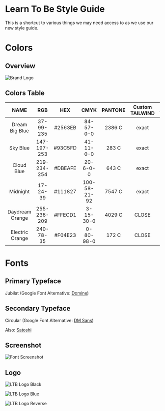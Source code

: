 # Learn To Be Style Guide

This is a shortcut to various things we may need access to as we use our new style guide.

# Colors #

## Overview

![Brand Logo](/assets/color_pallette.png)

## Colors Table

**NAME**|**RGB**|**HEX**|**CMYK**|**PANTONE**|**Custom TAILWIND**|**Nearest TAILWIND**|**OKLCH**
:-----:|:-----:|:-----:|:-----:|:-----:|:-----:|:-----:|:-----:
Dream Big Blue| 37-99-235| #2563EB|84-57-0-0| 2386 C| exact | blue-600| oklch(54.61% 0.2152 262.88)
Sky Blue| 147-197-253| #93C5FD| 41-11-0-0| 283 C| exact | blue-300| oklch(80.91% 0.0956 251.81)|
Cloud Blue| 219-234-254| #DBEAFE| 20-6-0-0| 643 C| exact | blue-100| oklch(93.19% 0.0316 255.59)
Midnight| 17-24-39| #111827| 100-58-21-92| 7547 C| exact | gray-900| oklch(21.01% 0.0318 264.66)
Daydream Orange| 255-236-209| #FFECD1| 3-15-30-0| 4029 C| CLOSE | orange-100| oklch(95.13% 0.041 76.75)
Electric Orange| 240-78-35| #F04E23| 0-80-98-0| 172 C| CLOSE | orange-600| oklch(64.53% 0.2054 35.1)

# Fonts 

## Primary Typeface

Jubilat (Google Font Alternative: [Domine](https://fonts.google.com/specimen/Domine))

## Secondary Typeface

Circular (Google Font Alternative: [DM Sans](https://fonts.google.com/specimen/DM+Sans))

Also: [Satoshi](https://www.fontshare.com/fonts/satoshi)

## Screenshot 

![Font Screenshot](/assets/font.png)

## Logo

![LTB Logo Black](/assets/ltb_logo_black_large.png)

![LTB Logo Blue](/assets/ltb_logo_blue_large.png)

![LTB Logo Reverse](/assets/ltb_logo_reverse_large.png)


